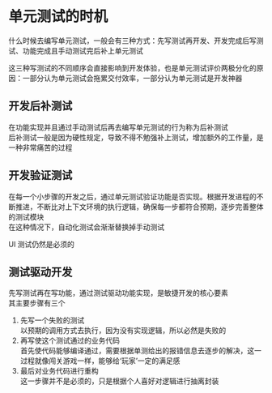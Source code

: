 # 单元测试的时机

什么时候去编写单元测试，一般会有三种方式：先写测试再开发、开发完成后写测试、功能完成且手动测试完后补上单元测试

这三种写测试的不同顺序会直接影响到开发体验，也是单元测试评价两极分化的原因：一部分认为单元测试会拖累交付效率，一部分认为单元测试是开发神器

## 开发后补测试

在功能实现并且通过手动测试后再去编写单元测试的行为称为后补测试  
后补测试一般是因为硬性规定，导致不得不勉强补上测试，增加额外的工作量，是一种非常痛苦的过程

## 开发验证测试

在每一个小步骤的开发之后，通过单元测试验证功能是否实现。根据开发进程的不断推进，不断比对上下文环境的执行逻辑，确保每一步都符合预期，逐步完善整体的测试模块  
在这种情况下，自动化测试会渐渐替换掉手动测试

UI 测试仍然是必须的

## 测试驱动开发

先写测试再在写功能，通过测试驱动功能实现，是敏捷开发的核心要素  
其主要步骤有三个  

1. 先写一个失败的测试  
 以预期的调用方式去执行，因为没有实现逻辑，所以必然是失败的
2. 再写使这个测试通过的业务代码  
  首先使代码能够编译通过，需要根据单测给出的报错信息去逐步的解决，这一过程就像闯关游戏一样，能够给‘玩家’一定的满足感
3. 最后对业务代码进行重构  
  这一步骤并不是必须的，只是根据个人喜好对逻辑进行抽离封装
